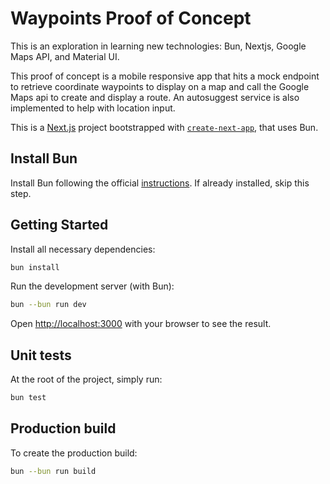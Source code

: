 # Waypoints Proof of Concept

This is an exploration in learning new technologies: Bun, Nextjs, Google Maps API, and Material UI.

This proof of concept is a mobile responsive app that hits a mock endpoint to retrieve coordinate waypoints to display on a map and call the Google Maps api to create and display a route. An autosuggest service is also implemented to help with location input.

This is a [Next.js](https://nextjs.org) project bootstrapped with [`create-next-app`](https://nextjs.org/docs/pages/api-reference/create-next-app), that uses Bun.

## Install Bun

Install Bun following the official [instructions](https://bun.sh/docs/installation). If already installed, skip this step.

## Getting Started

Install all necessary dependencies:

```bash
bun install
```

Run the development server (with Bun):

```bash
bun --bun run dev
```

Open [http://localhost:3000](http://localhost:3000) with your browser to see the result.

## Unit tests

At the root of the project, simply run:

```bash
bun test
```

## Production build

To create the production build:

```bash
bun --bun run build
```
